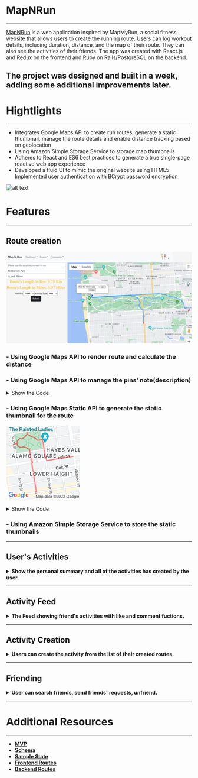 # **MapNRun**
----
[MapNRun](https://mapnrun.heroku.com) is a web application inspired by MapMyRun, a social fitness website that allows users to create the running route. Users can log workout details, including duration, distance, and the map of their route. They can also see the activities of their friends. The app was created with React.js and Redux on the frontend and Ruby on Rails/PostgreSQL on the backend.

The project was designed and built in a week, adding some additional improvements later.
---
# **Hightlights**
---
* Integrates Google Maps API to create run routes, generate a static thumbnail, manage the route details and enable distance tracking based on geolocation
* Using Amazon Simple Storage Service to storage map thumbnails 
* Adheres to React and ES6 best practices to generate a true single-page reactive web app experience
* Developed a fluid UI to mimic the original website using HTML5
Implemented user authentication with BCrypt password encryption

![alt text][homeimg]

# **Features**
---
## **Route creation**
![alt text][createrouteimg]

### - **Using Google Maps API to render route and calculate the distance**
### - **Using Google Maps API to manage the pins' note(description)**
<details>
<summary>Show the Code</summary>

```javascript
renderRoute(){
        let customIcon ={
            path: "M 0 -2 C -2 -2 -2 1 0 1 S 2 -2 0 -2",
            fillColor: "blue",
            strokeWeight: 0,
            fillOpacity: 0.8,
            scale: 3,
            
        };
        let customIconRed ={
            path: "M 0 -2 C -2 -2 -2 1 0 1 S 2 -2 0 -2",
            fillColor: 'red',
            strokeWeight: 0,
            fillOpacity: 0.8,
            scale: 3,
        };
        // put the pin for the first marker
        if(this.nodes.length < 2){
            this.start_point = new google.maps.Marker({
                position: this.nodes[0].location,
                icon: customIcon,
                map: this.map,
            })
            
        }
        else{
            //now we can draw map with these data
            if(this.start_point != null){
                this.start_point.setMap(null);
            }
            const nodesLength = this.nodes.length
            const headTail = [{location:this.nodes[0].location},{location:this.nodes[nodesLength-1].location}]
            let tmp = this.nodes.slice(1,-1)
            const betweens = tmp.map(el => { return {
                location:el.location,
                stopover:true,
            };});
            return this.directionsService
            .route({
                origin: headTail[0],
                destination: headTail[1],
                waypoints: betweens,
                optimizeWaypoints: true,
                travelMode: google.maps.TravelMode.WALKING,
            }).then(
                response =>{
                    this.directionsRenderer.setOptions({
                        directions:response,
                        suppressMarkers: true,
                        
                    });
                    
                    this.route_steps = response.routes[0].legs;
                    this.response = response;
                    this.nodes.forEach((el,idx)=>{
                        if(idx == 0 || idx == nodesLength -1){
                            this.createMarker(el.location,customIconRed,'headTail',idx,el.description);
                        }else{
                            this.createMarker(el.location,customIcon,'between',idx,el.description);
                        }
                    })
                    
                },  
                errors => {
                    console.log('render map errors',errors)
                }
            )

        }
        if(this.callFormListener == false){
            // add listening for description
            $('#map-container').on('submit','.info-description-form',(e)=>{
                e.preventDefault(); 
                let currentForm = e.currentTarget;
                let formData = new FormData(currentForm);
                let nId = parseInt(currentForm.id.slice(9));
                this.nodes[nId]['description'] = formData.get('description');
            });

            //add the delete handler
            $('#map-container').on('submit','.info-delete-form',(e)=>{
                e.preventDefault(); 
                let currentForm = e.currentTarget;
                let nId = parseInt(currentForm.id.slice(16))
                this.currentInfoWindow.close();
                this.infoNodes.forEach(el => {
                    google.maps.event.clearInstanceListeners(el);
                    el.setMap(null)
                })
                this.infoNodes = [];
                this.nodes.splice(nId,1);
                this.renderRoute();

            });
            this.callFormListener = true
        }
    }
```

</details>


### - **Using Google Maps Static API to generate the static thumbnail for the route**
![alt text][staticimg]
<details>
<summary>Show the Code</summary>

``` javascript
getPreviewURL(){
        if (this.response != null){
        let encodedPath = this.response.routes[0].overview_polyline
        let url = `https://maps.googleapis.com/maps/api/staticmap?size=200x200&path=weight:3%7Ccolor:red%7Cenc:${encodedPath}&key=${keys.map}&v=beta&callback=initMap`
        return url;
        }else{
            return null;
        }
        

    }
```
</details>

### - **Using Amazon Simple Storage Service to store the static thumbnails**
----
## **User's Activities**
<details>
<summary><b>Show the personal summary and all of the activities has created by the user.</b></summary>

![alt text][activitiesimg]
</details>
 
---
## **Activity Feed**
<details>

<summary><b>The Feed showing friend's activities with like and comment fuctions.</b></summary>

![alt text][feedimg]
</details>

---

## **Activity Creation**
<details>

<summary><b>Users can create the activity from the list of their created routes.</b></summary>

![alt text][addactivityimg]
</details>

---

## **Friending** 

<details>

<summary><b>User can search friends, send friends' requests, unfriend.</b></summary>

![alt text][friendsimg]
</details>

---

# **Additional Resources**

---

* [**MVP**][mvp]
* [**Schema**][schema]
* [**Sample State**][state]
* [**Frontend Routes**][front-end]
* [**Backend Routes**][back-end]


[homeimg]: https://github.com/phamv21/stvp-running-shape/blob/main/app/assets/screenshots/Home.png?raw=true "Home"

[activitiesimg]: https://github.com/phamv21/stvp-running-shape/blob/main/app/assets/screenshots/activities.png?raw=true "Activities"

[addactivityimg]: https://github.com/phamv21/stvp-running-shape/blob/main/app/assets/screenshots/add%20activity.png?raw=true "Add Activity"

[createrouteimg]: https://github.com/phamv21/stvp-running-shape/blob/main/app/assets/screenshots/create%20route.png?raw=true "Create New Route"

[feedimg]: https://github.com/phamv21/stvp-running-shape/blob/main/app/assets/screenshots/feed.png?raw=true "Feed"

[friendsimg]: https://github.com/phamv21/stvp-running-shape/blob/main/app/assets/screenshots/friends.png?raw=true "Friends"

[routesimg]: https://github.com/phamv21/stvp-running-shape/blob/main/app/assets/screenshots/routes.png?raw=true "Routes"

[searchroutesimg]: https://github.com/phamv21/stvp-running-shape/blob/main/app/assets/screenshots/search%20routes.png?raw=true "Search"

[showroutesearch]: https://github.com/phamv21/stvp-running-shape/blob/main/app/assets/screenshots/show%20route%20search.png?raw=true "Search Show"

[showroute]: https://github.com/phamv21/stvp-running-shape/blob/main/app/assets/screenshots/show%20route.png?raw=true "Show Route"

[staticimg]: https://github.com/phamv21/stvp-running-shape/blob/main/app/assets/screenshots/staticmap.png?raw=true "Static Image"

[mvp]: https://github.com/phamv21/stvp-running-shape/wiki/MVP
[schema]: https://github.com/phamv21/stvp-running-shape/wiki/Schema
[back-end]: https://github.com/phamv21/stvp-running-shape/wiki/Backend-Routes
[front-end]: https://github.com/phamv21/stvp-running-shape/wiki/Frontend-Routes
[state]: https://github.com/phamv21/stvp-running-shape/wiki/Sample-State

